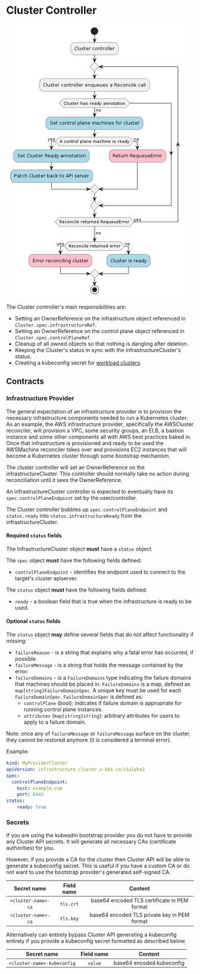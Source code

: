 # Cluster Controller

![](../../../images/cluster-admission-cluster-controller.png)

The Cluster controller's main responsibilities are:

* Setting an OwnerReference on the infrastructure object referenced in `Cluster.spec.infrastructureRef`.
* Setting an OwnerReference on the control plane object referenced in `Cluster.spec.controlPlaneRef`.
* Cleanup of all owned objects so that nothing is dangling after deletion.
* Keeping the Cluster's status in sync with the infrastructureCluster's status.
* Creating a kubeconfig secret for [workload clusters](../../../reference/glossary.md#workload-cluster).

## Contracts

### Infrastructure Provider

The general expectation of an infrastructure provider is to provision the necessary infrastructure components needed to
run a Kubernetes cluster. As an example, the AWS infrastructure provider, specifically the AWSCluster reconciler, will
provision a VPC, some security groups, an ELB, a bastion instance and some other components all with AWS best practices
baked in. Once that infrastructure is provisioned and ready to be used the AWSMachine reconciler takes over and
provisions EC2 instances that will become a Kubernetes cluster through some bootstrap mechanism.

The cluster controller will set an OwnerReference on the infrastructureCluster. This controller should normally take no action during reconciliation until it sees the OwnerReference.

An infrastructureCluster controller is expected to eventually have its `spec.controlPlaneEndpoint` set by the user/controller.

The Cluster controller bubbles up `spec.controlPlaneEndpoint` and `status.ready` into `status.infrastructureReady` from the infrastructureCluster.

#### Required `status` fields

The InfrastructureCluster object **must** have a `status` object.

The `spec` object **must** have the following fields defined:

- `controlPlaneEndpoint` - identifies the endpoint used to connect to the target's cluster apiserver.

The `status` object **must** have the following fields defined:

- `ready` - a boolean field that is true when the infrastructure is ready to be used.

#### Optional `status` fields

The `status` object **may** define several fields that do not affect functionality if missing:

* `failureReason` - is a string that explains why a fatal error has occurred, if possible.
* `failureMessage` - is a string that holds the message contained by the error.
* `failureDomains` - is a `FailureDomains` type indicating the failure domains that machines should be placed in. `FailureDomains`
is a map, defined as `map[string]FailureDomainSpec`. A unique key must be used for each `FailureDomainSpec`.
`FailureDomainSpec` is defined as:
    - `controlPlane` (bool): indicates if failure domain is appropriate for running control plane instances.
    - `attributes` (`map[string]string`): arbitrary attributes for users to apply to a failure domain.

Note: once any of `failureMessage` or `failureMessage` surface on the cluster, they cannot be restored anymore (it is 
considered a terminal error).

Example:
```yaml
kind: MyProviderCluster
apiVersion: infrastructure.cluster.x-k8s.io/v1alpha3
spec:
  controlPlaneEndpoint:
    host: example.com
    port: 6443
status:
    ready: true
```

### Secrets

If you are using the kubeadm bootstrap provider you do not have to provide any Cluster API secrets. It will generate
all necessary CAs (certificate authorities) for you.

However, if you provide a CA for the cluster then Cluster API will be able to generate a kubeconfig secret.
This is useful if you have a custom CA or do not want to use the bootstrap provider's generated self-signed CA.

| Secret name | Field name | Content |
|:---:|:---:|:---:|
|`<cluster-name>-ca`|`tls.crt`|base64 encoded TLS certificate in PEM format|
|`<cluster-name>-ca`|`tls.key`|base64 encoded TLS private key in PEM format|

Alternatively can entirely bypass Cluster API generating a kubeconfig entirely if you provide a kubeconfig secret
formatted as described below.

| Secret name | Field name | Content |
|:---:|:---:|:---:|
|`<cluster-name>-kubeconfig`|`value`|base64 encoded kubeconfig|
